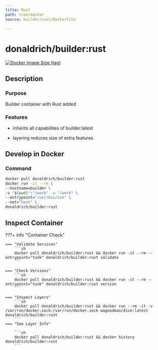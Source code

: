 ```yaml
---
title: Rust
path: tree/master
source: builder/rust/Dockerfile

---
```


# donaldrich/builder:rust

[![Docker Image Size (tag)](https://img.shields.io/docker/image-size/donaldrich/builder/rust?color=blue&label=size&logo=docker&style=flat-square)](https://hub.docker.com/r/donaldrich/builder/rust)

## Description

### Purpose

Builder container with Rust added

### Features

* inherits all capabilities of builder:latest

* layering reduces size of extra features.

## Develop in Docker

### Command

```sh
docker pull donaldrich/builder:rust
docker run -it --rm \
--hostname=builder \
-v "$(pwd)":"/work" -w "/work" \
--entrypoint="/usr/bin/zsh" \
--net="host" \
donaldrich/builder:rust
```

## Inspect Container

???+ info "Container Check"

    === "Validate Services"
        ```sh
        docker pull donaldrich/builder:rust && docker run -it --rm --entrypoint="tusk" donaldrich/builder:rust validate
        ```

    === "Check Versions"
        ```sh
        docker pull donaldrich/builder:rust && docker run -it --rm --entrypoint="tusk" donaldrich/builder:rust version
        ```

    === "Inspect Layers"
        ```sh
        docker pull donaldrich/builder:rust && docker run --rm -it -v /var/run/docker.sock:/var/run/docker.sock wagoodman/dive:latest donaldrich/builder:rust
        ```
    === "See Layer Info"

        ```sh
        docker pull donaldrich/builder:rust && docker history donaldrich/builder:rust
        ```

